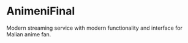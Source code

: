 # AnimeniFinal
Modern streaming service with modern functionality and interface for Malian anime fan.
